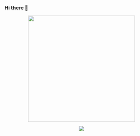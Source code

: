 ### Hi there 👋
<p align='center'>
  <a href="#"><img src="https://github-readme-stats.vercel.app/api?username=mulesiddhi&show_icons=true&count_private=true&theme=dark" width="350"></a>

</p>
<p align='center'>
  <a href="#"><img src="https://badges.pufler.dev/visits/mulesiddhi/mulesiddhi"></a>
</p>
<!--
**mulesiddhi/mulesiddhi** is a ✨ _special_ ✨ repository because its `README.md` (this file) appears on your GitHub profile.

Here are some ideas to get you started:

- 🔭 I’m currently working on ...
- 🌱 I’m currently learning ...
- 👯 I’m looking to collaborate on ...
- 🤔 I’m looking for help with ...
- 💬 Ask me about ...
- 📫 How to reach me: ...
- 😄 Pronouns: ...
- ⚡ Fun fact: ...
-->
